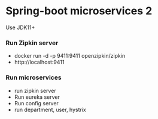 # Spring-boot microservices 2
Use JDK11+

### Run Zipkin server
- docker run -d -p 9411:9411 openzipkin/zipkin
- http://localhost:9411

### Run microservices
- run zipkin server
- Run eureka server
- Run config server
- run department, user, hystrix


